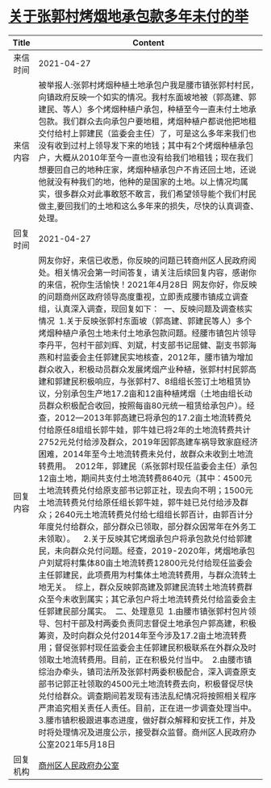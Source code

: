 # <a href="http://www.shangluo.gov.cn/zmhd/ldxxxx.jsp?urltype=leadermail.LeaderMailContentUrl&wbtreeid=1112&leadermailid=7198">关于张郭村烤烟地承包款多年未付的举</a>
|Title|Content|
|:---:|---|
|来信时间|2021-04-27|
|来信内容|被举报人:张郭村烤烟种植土地承包户我是腰市镇张郭村村民，向镇政府反映一个如实的情况。我村东面坡地被（郭高建、郭建民、等人）多个烤烟种植户承包，种植至今一直未付土地承包款。我们群众去向承包户要地租，烤烟种植户都说他把地租交付给村上郭建民（监委会主任）了，可是这么多年来我们也没有收到过村上领导发下来的地钱；其中有2个烤烟种植承包户，大概从2010年至今一直也没有给我们地租钱；现在我们想要回自己的地种庄家，烤烟种植承包户不肯还回土地，还说他就没有种我们的地，他种的是国家的土地。以上情况均属实，很多群众对此事敢怒不敢言，我们希望领导能个我们村民做主,要回我们的土地和这么多年来的损失，尽快的认真调查、处理。|
|回复时间|2021-04-27|
|回复内容|网友你好，来信已收悉，你反映的问题已转商州区人民政府阅处。相关情况会第一时间答复，请关注后续回复内容，感谢你的来信，祝你生活愉快！2021年4月28日  网友你好，你反映的问题商州区政府领导高度重视，立即责成腰市镇成立调查组，认真深入调查，现回复如下：  一、反映问题及调查核实情况  1.关于反映张郭村东面坡（郭高建、郭建民等人）多个烤烟种植户承包土地未付土地承包款问题。经腰市镇包片领导李丹平，包村干部刘辉、刘斌，村支部书记屈健、副支书郭海燕和村监委会主任郭建民实地核查，2012年，腰市镇为增加群众收入，积极动员群众发展烤烟产业种植，张郭村村民郭高建和郭建民积极响应，与张郭村7、8组组长签订土地租赁协议，分别承包生产地17.2亩和12亩种植烤烟（土地由组长动员群众积极配合收回，按照每亩80元统一租赁给承包户）。经查，2012—2013年郭高建已将承包的17.2亩土地流转费兑付给原任8组组长郭牛娃，郭牛娃已将2年的土地流转费共计2752元兑付给涉及群众，2019年因郭高建车祸导致家庭经济困难，2014年至今土地流转费未兑付，故群众未收到土地流转费用。  2012年，郭建民（系张郭村现任监委会主任）承包12亩土地，期间共支付土地流转费8640元（其中：4500元土地流转费兑付给原支部书记郭正社，现去向不明；1500元土地流转费兑付给原任组长郭牛娃，郭牛娃已兑付给涉及群众；2640元土地流转费兑付给七组组长郭百计，由郭百计分年度兑付给群众，部分群众已领取，部分群众因常年在外务工未领取）。    2.关于反映其它烤烟承包户将承包款兑付给郭建民，未向群众兑付问题。经查，2019-2020年，烤烟地承包户刘斌将村集体80亩土地流转费12800元兑付给现任监委会主任郭建民，此项费用为村集体土地流转费用，与群众流转土地无关。  综上，群众反映郭高建及郭建民流转土地流转费群众至今未收到属实；其它承包户将土地流转费兑付给监委会主任郭建民部分属实。  二、处理意见  1.由腰市镇张郭村包片领导、包村干部及村两委负责同志督促土地承包户郭高建，积极筹资，及时向群众兑付2014年至今涉及17.2亩土地流转费用；督促张郭村现任监委会主任郭建民积极联系在外群众及时领取土地流转费用。目前，正在积极兑付当中。  2.由腰市镇综治办牵头，镇司法所及张郭村两委积极配合，深入调查原支部书记郭正社领取的4500元土地流转费去向，积极督促尽快兑付给群众。调查期间若发现有违法乱纪情况将按照相关程序严肃追究相关责任人责任。目前，正在进一步调查处理当中。  3.腰市镇积极跟进事态进度，做好群众解释和安抚工作，并及时将处理情况及进度公示，接受群众监督。商州区人民政府办公室2021年5月18日|
|回复机构|<a href="../../categories/agencies/商州区人民政府办公室.md">商州区人民政府办公室</a>|
